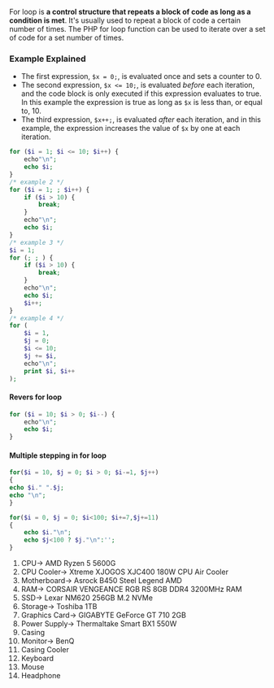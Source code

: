 For loop is **a control structure that repeats a block of code as long as a condition is met**. It's usually used to repeat a block of code a certain number of times. The PHP for loop function can be used to iterate over a set of code for a set number of times.
### Example Explained
* The first expression, `$x = 0;`, is evaluated once and sets a counter to 0.
* The second expression, `$x <= 10;`, is evaluated _before_ each iteration, and the code block is only executed if this expression evaluates to true. In this example the expression is true as long as `$x` is less than, or equal to, 10.
* The third expression, `$x++;`, is evaluated _after_ each iteration, and in this example, the expression increases the value of `$x` by one at each iteration.
```php
for ($i = 1; $i <= 10; $i++) {
	echo"\n";
    echo $i;
}
/* example 2 */
for ($i = 1; ; $i++) {
	if ($i > 10) {
		break;
	}
	echo"\n";
	echo $i;
}
/* example 3 */
$i = 1;
for (; ; ) {
	if ($i > 10) {
		break;
	}
	echo"\n";
	echo $i;
	$i++;
}
/* example 4 */
for (
	$i = 1, 
	$j = 0; 
	$i <= 10; 
	$j += $i, 
	echo"\n";
	print $i, $i++
);
```

#### Revers for loop
```php
for ($i = 10; $i > 0; $i--) {
	echo"\n";
    echo $i;
}
```
#### Multiple stepping in for loop
```php
for($i = 10, $j = 0; $i > 0; $i-=1, $j++)
{
echo $i." ".$j;
echo "\n";
}

for($i = 0, $j = 0; $i<100; $i+=7,$j+=11)
{
	echo $i."\n";
	echo $j<100 ? $j."\n":'';
}
```


1. CPU->   AMD Ryzen 5 5600G
2. CPU Cooler->   Xtreme XJOGOS XJC400 180W CPU Air Cooler
3. Motherboard->   Asrock B450 Steel Legend AMD
4. RAM->   CORSAIR VENGEANCE RGB RS 8GB DDR4 3200MHz RAM
5. SSD->   Lexar NM620 256GB M.2 NVMe 
6. Storage->   Toshiba  1TB
7. Graphics Card->   GIGABYTE GeForce GT 710 2GB
8. Power Supply->   Thermaltake Smart BX1 550W
9. Casing
10. Monitor->   BenQ
11. Casing Cooler
12. Keyboard
13. Mouse
14. Headphone



